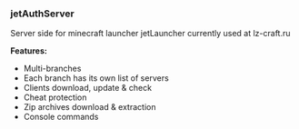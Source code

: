 ### jetAuthServer

Server side for minecraft launcher jetLauncher currently used at lz-craft.ru

**Features:**
* Multi-branches
* Each branch has its own list of servers
* Clients download, update & check
* Cheat protection
* Zip archives download & extraction
* Console commands

